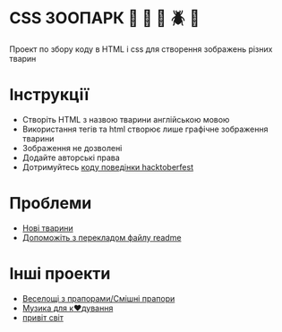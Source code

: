 # CSS ЗООПАРК :pig: :frog: :bee: :beetle: :lion:

Проект по збору коду в HTML і css для створення зображень різних тварин

# Інструкції

+ Створіть HTML з назвою тварини англійською мовою
+ Використання тегів та html створює лише графічне зображення тварини
+ Зображення не дозволені
+ Додайте авторські права
+ Дотримуйтесь [кодy поведінки hacktoberfest](https://docs.google.com/document/d/1gFKOhyUqMZzrZcbq8A_TpO5x9J9HK6agv70awCH8pyI/edit)

# Проблеми

+ [Нові тварини](https://github.com/xaca/css_zoo/issues/2)
+ [Допоможіть з перекладом файлу readme](https://github.com/xaca/css_zoo/issues/1) 

# Інші проекти

+ [Веселощі з прапорами/Смішні прапори](https://github.com/xaca/juego_banderas)
+ [Музика для к:heart:дування](https://github.com/xaca/coding-music)
+ [привіт світ](https://github.com/xaca/holamundo.co) 
